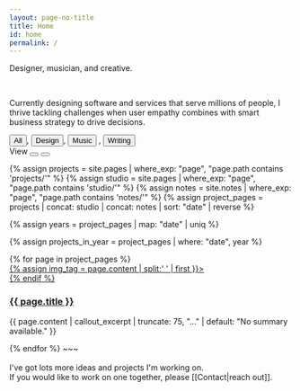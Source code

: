 ```yaml
---
layout: page-no-title
title: Home
id: home
permalink: /
---
```


<!-- <div id="sound-gate" class="overlay">
  <div class="overlay-content">
    <p style="margin-top:0">Would you like to enable sound?</p>
    <div style="display: flex; flex-direction: row;gap: 16px; padding-top: 16p;">
      <button  id="sound-yes">Yes</button>
      <p>/</p>
      <button href="#" id="sound-no">No</button>
    </div>
  </div>
</div> -->

<!-- Header -->
<section class="header">
  <div class="intro-text">
    <p>
      <!-- <span style="opacity: 0%">Andreas Thoma</span>is a -->
      <span class="design" data-filter="design">Designer</span>,
      <span class="music" data-filter="music">musician</span>, and
      <span class="visual" data-filter="visual">creative</span>.
    </p>
    <br />
    <p>
      Currently designing software and services that serve millions of people,
      I thrive tackling challenges when user empathy combines with smart
      business strategy to drive decisions.
    </p>
  </div>

  <!-- <div class="experiences">
    <div class="experience-section">
      <div class="section-label">NOW</div>
      <div class="experience-item">
        <div class="company">
          <a class ="external"
            href="https://www.service.nsw.gov.au/about-us/digital-capabilities"
            >Service NSW</a
          >
        </div>
        <div class="role">Product Design</div>
      </div>
    </div>
    <div class="experience-section">
      <div class="section-label">PREVIOUSLY</div>
      <div class="experience-item">
        <div class="company">
          <a class ="external" href="https://www.icare.nsw.gov.au/about-us">icare</a>
        </div>
        <div class="role">Intelligent Automation</div>
      </div>
      <div class="experience-item">
        <div class="company">
          <a class ="external"
            href="https://www.sydney.edu.au/courses/courses/uc/bachelor-of-design-interaction-design.html"
            >University of Sydney</a
          >
        </div>
        <div class="role">Academic Tutor</div>
      </div>
    </div>
  </div> -->
</section>

<!-- Toolbar -->
<div class="toolbar">
  <div class="tags">
    <button type="button" class="tag active">All</button><span>,</span>
    <button type="button" class="tag inactive" data-filter="design">
      Design</button
    ><span>,</span>
    <!-- <button type="button" class="tag" data-filter="research">Research</button> -->
    <button type="button" class="tag inactive" data-filter="music">
      Music</button>
      <span>,</span>
    <!-- <button type="button" class="tag inactive" data-filter="visual">
      Visual</button>
      <span>,</span> -->
    <button type="button" class="tag inactive" data-filter="writing">
      Writing
    </button>
  </div>

  <div class="view-controls">
    <span class="view-label">View</span>
    <button type="button" class="grid-icon active" title="Grid view">
      <div class="grid-square"></div>
      <div class="grid-square"></div>
      <div class="grid-square"></div>
      <div class="grid-square"></div>
    </button>
    <button type="button" class="list-icon" title="List view">
      <div class="list-bar"></div>
      <div class="list-bar"></div>
    </button>
  </div>
</div>

{% assign projects = site.pages | where_exp: "page", "page.path contains 'projects/'" %}
{% assign studio = site.pages | where_exp: "page", "page.path contains 'studio/'" %}
{% assign notes = site.notes | where_exp: "page", "page.path contains 'notes/'" %}
{% assign project_pages = projects | concat: studio | concat: notes | sort: "date" | reverse %}

{% assign years = project_pages | map: "date" | uniq  %}

{% assign projects_in_year = project_pages | where: "date", year %}

<!-- Project Grid -->
<div class="project-grid">
  {% for page in project_pages %}
  <div class="project" data-tags="{{ page.tags | join: ', ' }}">
    <a href="{{ site.baseurl }}{{ page.url }}" class="internal-link project-link">
      {% assign img_tag = page.content | split:'<img ' | slice: 1 | first %} {%
      if img_tag %}
      <div class="project-image">
        <img style="margin-block-end: 0em" {{ img_tag | split:'>' | first }}>
      </div>
      {% endif %}
        <h3 class="project-title">{{ page.title }}</h3>
    </a>
      <p class="project-description">
        {{ page.content | callout_excerpt | truncate: 75, "..." | default: "No
        summary available." }}
      </p>
  </div>
  {% endfor %}
</div>
~~~
<br>
<br>
I've got lots more ideas and projects I'm working on. <br>
If you would like to work on one together, please [[Contact|reach out]].
